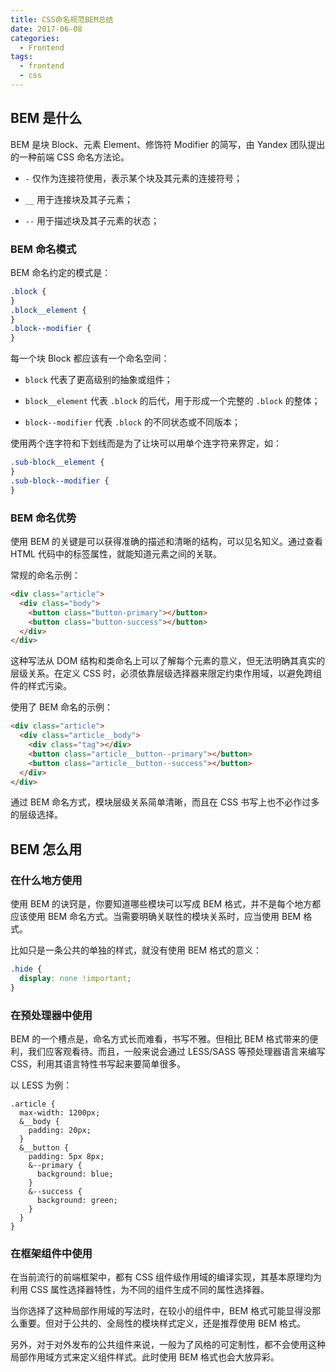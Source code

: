 ```yaml
---
title: CSS命名规范BEM总结
date: 2017-06-08
categories:
  - Frontend
tags:
  - frontend
  - css
---
```


## BEM 是什么

BEM 是块 Block、元素 Element、修饰符 Modifier 的简写，由 Yandex 团队提出的一种前端 CSS 命名方法论。

- `-` 仅作为连接符使用，表示某个块及其元素的连接符号；

- `__` 用于连接块及其子元素；

- `--` 用于描述块及其子元素的状态；

### BEM 命名模式

BEM 命名约定的模式是：

```css
.block {
}
.block__element {
}
.block--modifier {
}
```

每一个块 Block 都应该有一个命名空间：

- `block` 代表了更高级别的抽象或组件；

- `block__element` 代表 `.block` 的后代，用于形成一个完整的 `.block` 的整体；

- `block--modifier` 代表 `.block` 的不同状态或不同版本；

使用两个连字符和下划线而是为了让块可以用单个连字符来界定，如：

```css
.sub-block__element {
}
.sub-block--modifier {
}
```

### BEM 命名优势

使用 BEM 的关键是可以获得准确的描述和清晰的结构，可以见名知义。通过查看 HTML 代码中的标签属性，就能知道元素之间的关联。

常规的命名示例：

```html
<div class="article">
  <div class="body">
    <button class="button-primary"></button>
    <button class="button-success"></button>
  </div>
</div>
```

这种写法从 DOM 结构和类命名上可以了解每个元素的意义，但无法明确其真实的层级关系。在定义 CSS 时，必须依靠层级选择器来限定约束作用域，以避免跨组件的样式污染。

使用了 BEM 命名的示例：

```html
<div class="article">
  <div class="article__body">
    <div class="tag"></div>
    <button class="article__button--primary"></button>
    <button class="article__button--success"></button>
  </div>
</div>
```

通过 BEM 命名方式，模块层级关系简单清晰，而且在 CSS 书写上也不必作过多的层级选择。

## BEM 怎么用

### 在什么地方使用

使用 BEM 的诀窍是，你要知道哪些模块可以写成 BEM 格式，并不是每个地方都应该使用 BEM 命名方式。当需要明确关联性的模块关系时，应当使用 BEM 格式。

比如只是一条公共的单独的样式，就没有使用 BEM 格式的意义：

```css
.hide {
  display: none !important;
}
```

### 在预处理器中使用

BEM 的一个槽点是，命名方式长而难看，书写不雅。但相比 BEM 格式带来的便利，我们应客观看待。而且，一般来说会通过 LESS/SASS 等预处理器语言来编写 CSS，利用其语言特性书写起来要简单很多。

以 LESS 为例：

```less
.article {
  max-width: 1200px;
  &__body {
    padding: 20px;
  }
  &__button {
    padding: 5px 8px;
    &--primary {
      background: blue;
    }
    &--success {
      background: green;
    }
  }
}
```

### 在框架组件中使用

在当前流行的前端框架中，都有 CSS 组件级作用域的编译实现，其基本原理均为利用 CSS 属性选择器特性，为不同的组件生成不同的属性选择器。

当你选择了这种局部作用域的写法时，在较小的组件中，BEM 格式可能显得没那么重要。但对于公共的、全局性的模块样式定义，还是推荐使用 BEM 格式。

另外，对于对外发布的公共组件来说，一般为了风格的可定制性，都不会使用这种局部作用域方式来定义组件样式。此时使用 BEM 格式也会大放异彩。
